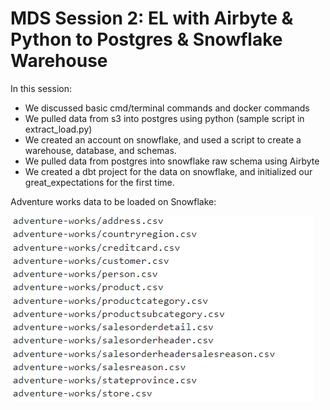 # MDS Session 2: EL with Airbyte & Python to Postgres & Snowflake Warehouse

In this session: 

- We discussed basic cmd/terminal commands and docker commands
- We pulled data from s3 into postgres using python (sample script in extract_load.py)
- We created an account on snowflake, and used a script to create a warehouse, database, and schemas.
- We pulled data from postgres into snowflake raw schema using Airbyte
- We created a dbt project for the data on snowflake, and initialized our great_expectations for the first time.

Adventure works data to be loaded on Snowflake:

![alt text](image.png)